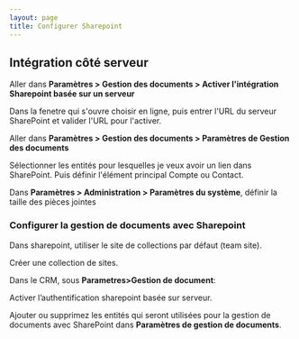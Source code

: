 ```yaml
---
layout: page
title: Configurer Sharepoint
---
```


## Intégration côté serveur
Aller dans **Paramètres > Gestion des documents > Activer l'intégration Sharepoint
basée sur un serveur**

Dans la fenetre qui s'ouvre choisir en ligne, puis entrer l'URL du serveur SharePoint
et valider l'URL pour l'activer.

Aller dans **Paramètres > Gestion des documents > Paramètres de Gestion des documents**

Sélectionner les entités pour lesquelles je veux avoir un lien dans SharePoint.
Puis définir l'élément principal Compte ou Contact.

Dans **Paramètres > Administration > Paramètres du système**, définir la taille
des pièces jointes

### Configurer la gestion de documents avec Sharepoint
Dans sharepoint, utiliser le site de collections par défaut (team site).

Créer une collection de sites.

Dans le CRM, sous **Parametres>Gestion de document**:

Activer l’authentification sharepoint basée sur serveur.

Ajouter ou supprimez les entités qui seront utilisées pour la gestion de documents
avec SharePoint dans **Paramètres de gestion de documents**.
